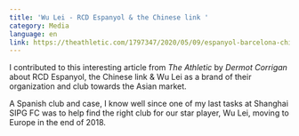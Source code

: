 ```yaml
---
title: 'Wu Lei - RCD Espanyol & the Chinese link '
category: Media
language: en
link: https://theathletic.com/1797347/2020/05/09/espanyol-barcelona-china/
---
```

I contributed to this interesting article from _The Athletic_ by _Dermot Corrigan_ about RCD Espanyol, the Chinese link & Wu Lei as a brand of their organization and club towards the Asian market.

A Spanish club and case, I know well since one of my last tasks at Shanghai SIPG FC was to help find the right club for our star player, Wu Lei, moving to Europe in the end of 2018.
